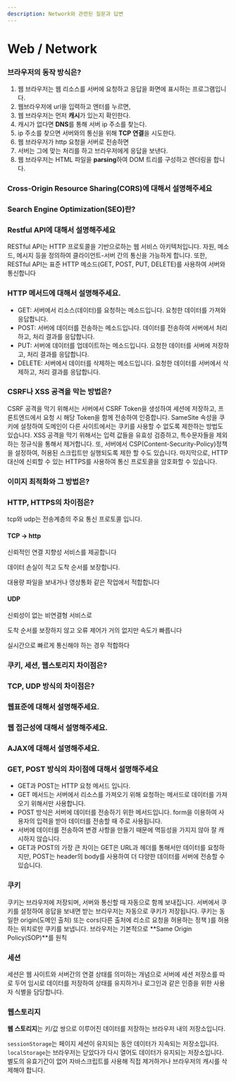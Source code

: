 ```yaml
---
description: Network와 관련된 질문과 답변
---
```


# Web / Network

### 브라우저의 동작 방식은?

1. 웹 브라우저는 웹 리소스를 서버에 요청하고 응답을 화면에 표시하는 프로그램입니다.
2. 웹브라우저에 url을 입력하고 엔터를 누르면,
3. 웹 브라우저는 먼저 **캐시**가 있는지 확인한다.
4. 캐시가 없다면 **DNS**를 통해 서버 ip 주소를 찾는다.
5. ip 주소를 찾으면 서버와의 통신을 위해 **TCP 연결**을 시도한다.
6. 웹 브라우저가 http 요청을 서버로 전송하면
7. 서버는 그에 맞는 처리를 하고 브라우저에게 응답을 보낸다.
8. 웹 브라우저는 HTML 파일을 **parsing**하여 DOM 트리를 구성하고 렌더링을 합니다.



### Cross-Origin Resource Sharing(CORS)에 대해서 설명해주세요



### Search Engine Optimization(SEO)란?



### Restful API에 대해서 설명해주세요

RESTful API는 HTTP 프로토콜을 기반으로하는 웹 서비스 아키텍처입니다. 자원, 메소드, 메시지 등을 정의하여 클라이언트-서버 간의 통신을 가능하게 합니다. 또한, RESTful API는 표준 HTTP 메소드(GET, POST, PUT, DELETE)를 사용하여 서버와 통신합니다



### HTTP 메서드에 대해서 설명해주세요.

* GET: 서버에서 리소스(데이터)를 요청하는 메소드입니다. 요청한 데이터를 가져와 응답합니다.
* POST: 서버에 데이터를 전송하는 메소드입니다. 데이터를 전송하여 서버에서 처리하고, 처리 결과를 응답합니다.
* PUT: 서버에 데이터를 업데이트하는 메소드입니다. 요청한 데이터를 서버에 저장하고, 처리 결과를 응답합니다.&#x20;
* DELETE: 서버에서 데이터를 삭제하는 메소드입니다. 요청한 데이터를 서버에서 삭제하고, 처리 결과를 응답합니다.



### CSRF나 XSS 공격을 막는 방법은?

CSRF 공격을 막기 위해서는 서버에서 CSRF Token을 생성하여 세션에 저장하고, 프론트엔드에서 요청 시 해당 Token을 함께 전송하여 인증합니다. SameSite 속성을 쿠키에 설정하여 도메인이 다른 사이트에서는 쿠키를 사용할 수 없도록 제한하는 방법도 있습니다. XSS 공격을 막기 위해서는 입력 값들을 유효성 검증하고, 특수문자들을 제외하는 정규식을 통해서 제거합니다. 또, 서버에서 CSP(Content-Security-Policy)정책을 설정하여, 허용된 스크립트만 실행되도록 제한 할 수도 있습니다. 마지막으로, HTTP 대신에 신뢰할 수 있는 HTTPS를 사용하여 통신 프로토콜을 암호화할 수 있습니다.



### 이미지 최적화와 그 방법은?



### HTTP, HTTPS의 차이점은?

tcp와 udp는 전송계층의 주요 통신 프로토콜 입니다.

#### TCP → http

신뢰적인 연결 지향성 서비스를 제공합니다

데이터 손실이 적고 도착 순서를 보장합니다.

대용량 파일을 보내거나 영상통화 같은 작업에서 적합합니다

#### UDP

신뢰성이 없는 비연결형 서비스로

도착 순서를 보장하지 않고 오류 제어가 거의 없지만 속도가 빠릅니다

실시간으로 빠르게 통신해야 하는 경우 적합하다



###



### 쿠키, 세션, 웹스토리지 차이점은?



### TCP, UDP 방식의 차이점은?



### 웹표준에 대해서 설명해주세요.



### 웹 접근성에 대해서 설명해주세요.



### AJAX에 대해서 설명해주세요.





### GET, POST 방식의 차이점에 대해서 설명해주세요

* GET과 POST는 HTTP 요청 메서드 입니다.&#x20;
* GET 메서드는 서버에서 리소스를 가져오기 위해 요청하는 메서드로 데이터를 가져오기 위해서만 사용합니다.&#x20;
* POST 방식은 서버에 데이터를 전송하기 위한 메서드입니다. form을 이용하여 사용자의 입력을 받아 데이터를 전송할 때 주로 사용됩니다.&#x20;
* 서버에 데이터를 전송하여 변경 사항을 만들기 때문에 멱등성을 가지지 않아 잘 캐시하지 않습니다.&#x20;
* GET과 POST의 가장 큰 차이는 GET은 URL과 헤더를 통해서만 데이터를 요청하지만, POST는 header의 body를 사용하여 더 다양한 데이터를 서버에 전송할 수 있습니다.



### 쿠키

쿠키는 브라우저에 저장되며, 서버와 통신할 때 자동으로 함께 보내집니다. 서버에서 쿠키를 설정하여 응답을 보내면 받는 브라우저는 자동으로 쿠키가 저장됩니다. 쿠키는 동일한 origin(도메인 출처) 또는 cors(다른 출처에 리소르 요청을 허용하는 정책 )를 허용하는 위치로만 쿠키를 보냅니다. 브라우저는 기본적으로 \*\*Same Origin Policy(SOP)\*\*를 원칙

### 세션

세션은 웹 사이트와 서버간의 연결 상태를 의미하는 개념으로 서버에 세션 저장소를 따로 두어 임시로 데이터를 저장하여 상태를 유지하거나 로그인과 같은 인증을 위한 사용자 식별을 담당합니다.

### 웹스토리지

**웹 스토리지**는 키/값 쌍으로 이루어진 데이터를 저장하는 브라우저 내의 저장소입니다.

`sessionStorage`는 페이지 세션이 유지되는 동안 데이터가 지속되는 저장소입니다. `localStorage`는 브라우저는 닫았다가 다시 열어도 데이터가 유지되는 저장소입니다. 별도의 유효기간이 없어 자바스크립트를 사용해 직접 제거하거나 브라우저의 캐시를 삭제해야 합니다.



